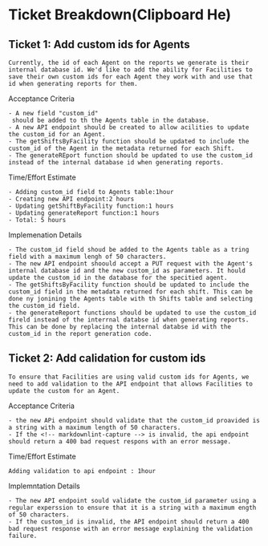 # Ticket Breakdown(Clipboard He)

## Ticket 1: Add custom ids for Agents

    Currently, the id of each Agent on the reports we generate is their internal database id. We'd like to add the ability for Facilities to save their own custom ids for each Agent they work with and use that id when generating reports for them.

Acceptance Criteria

```
- A new field "custom_id"
 should be added to th the Agents table in the database.
- A new API endpoint should be created to allow acilities to update the custom_id for an Agent.
- The getShiftsByFacility function should be updated to include the custom_id of the Agent in the metadata returned for each Shift.
- The generateREport function should be updated to use the custom_id instead of the internal database id when generating reports.
 ```

Time/Effort Estimate

```
- Adding custom_id field to Agents table:1hour
- Creating new API endpoint:2 hours
- Updating getShiftByFacility function:1 hours
- Updating generateReport function:1 hours
- Total: 5 hours

```

Implemenation Details

```
- The custom_id field shoud be added to the Agents table as a tring field with a maximum lengh of 50 characters.
- The new API endpoint shoould accept a PUT request with the Agent's internal database id and the new custom_id as parameters. It hould update the custom_id in the database for the specitied agent.
- The getShiftsByFacility function should be updated to include the custom_id field in the metadata returned for each shift. This can be done ny jonining the Agents table with th Shifts table and selecting the custom_id field.
- the generateReport functions should be updated to use the custom_id fireld instead of the interrnal databse id when generating reports. This can be done by replacing the internal databse id with the custom_id in the report generation code.
```

## Ticket 2: Add calidation for custom ids

```
To ensure that Facilities are using valid custom ids for Agents, we need to add validation to the API endpoint that allows Facilities to update the custom for an Agent.
```

Acceptance Criteria
```
- the new APi endpoint should validate that the custom_id proavided is a string with a maximum length of 50 characters.
- If the <!-- markdownlint-capture --> is invalid, the api endpoint should return a 400 bad request respons with an error message.
```

Time/Effort Estimate
```
Adding validation to api endpoint : 1hour
```

Implemntation Details
```
- The new API endpoint sould validate the custom_id parameter using a regular experssion to ensure that it is a string with a maximum ength of 50 characters.
- If the custom_id is invalid, the API endpoint should return a 400 bad request response with an error message explaining the validation failure.
```